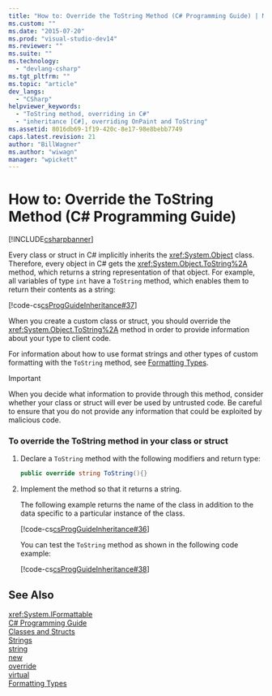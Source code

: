 ```yaml
---
title: "How to: Override the ToString Method (C# Programming Guide) | Microsoft Docs"
ms.custom: ""
ms.date: "2015-07-20"
ms.prod: "visual-studio-dev14"
ms.reviewer: ""
ms.suite: ""
ms.technology: 
  - "devlang-csharp"
ms.tgt_pltfrm: ""
ms.topic: "article"
dev_langs: 
  - "CSharp"
helpviewer_keywords: 
  - "ToString method, overriding in C#"
  - "inheritance [C#], overriding OnPaint and ToString"
ms.assetid: 8016db69-1f19-420c-8e17-98e8bebb7749
caps.latest.revision: 21
author: "BillWagner"
ms.author: "wiwagn"
manager: "wpickett"
---
```

# How to: Override the ToString Method (C# Programming Guide)
[!INCLUDE[csharpbanner](../../../csharp/includes/csharpbanner.md)]

Every class or struct in C# implicitly inherits the <xref:System.Object> class. Therefore, every object in C# gets the <xref:System.Object.ToString%2A> method, which returns a string representation of that object. For example, all variables of type `int` have a `ToString` method, which enables them to return their contents as a string:  
  
 [!code-cs[csProgGuideInheritance#37](../../../csharp/programming-guide/classes-and-structs/codesnippet/csharp/how-to-override-the-tost_1.cs)]  
  
 When you create a custom class or struct, you should override the <xref:System.Object.ToString%2A> method in order to provide information about your type to client code.  
  
 For information about how to use format strings and other types of custom formatting with the `ToString` method, see [Formatting Types](../Topic/Formatting%20Types%20in%20the%20.NET%20Framework.md).  
  
> [!IMPORTANT]
>  When you decide what information to provide through this method, consider whether your class or struct will ever be used by untrusted code. Be careful to ensure that you do not provide any information that could be exploited by malicious code.  
  
### To override the ToString method in your class or struct  
  
1.  Declare a `ToString` method with the following modifiers and return type:  
  
    ```c#  
    public override string ToString(){}  
    ```  
  
2.  Implement the method so that it returns a string.  
  
     The following example returns the name of the class in addition to the data specific to a particular instance of the class.  
  
     [!code-cs[csProgGuideInheritance#36](../../../csharp/programming-guide/classes-and-structs/codesnippet/csharp/how-to-override-the-tost_2.cs)]  
  
     You can test the `ToString` method as shown in the following code example:  
  
     [!code-cs[csProgGuideInheritance#38](../../../csharp/programming-guide/classes-and-structs/codesnippet/csharp/how-to-override-the-tost_3.cs)]  
  
## See Also  
 <xref:System.IFormattable>   
 [C# Programming Guide](../../../csharp/programming-guide/index.md)   
 [Classes and Structs](../../../csharp/programming-guide/classes-and-structs/index.md)   
 [Strings](../../../csharp/programming-guide/strings/index.md)   
 [string](../../../csharp/language-reference/keywords/string.md)   
 [new](../../../csharp/language-reference/keywords/new.md)   
 [override](../../../csharp/language-reference/keywords/override.md)   
 [virtual](../../../csharp/language-reference/keywords/virtual.md)   
 [Formatting Types](../Topic/Formatting%20Types%20in%20the%20.NET%20Framework.md)